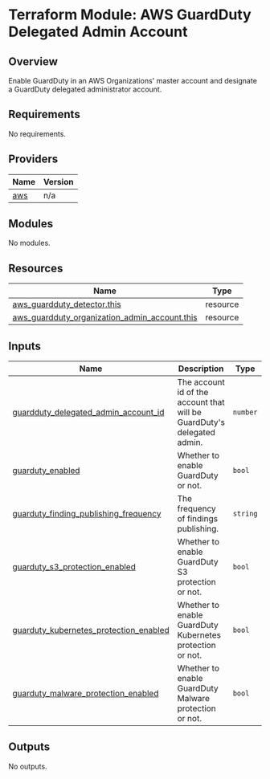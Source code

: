 # Terraform Module: AWS GuardDuty Delegated Admin Account

## Overview

Enable GuardDuty in an AWS Organizations' master account and designate a GuardDuty delegated administrator account.

<!-- BEGINNING OF PRE-COMMIT-TERRAFORM DOCS HOOK -->
## Requirements

No requirements.

## Providers

| Name | Version |
|------|---------|
| <a name="provider_aws"></a> [aws](#provider\_aws) | n/a |

## Modules

No modules.

## Resources

| Name | Type |
|------|------|
| [aws_guardduty_detector.this](https://registry.terraform.io/providers/hashicorp/aws/latest/docs/resources/guardduty_detector) | resource |
| [aws_guardduty_organization_admin_account.this](https://registry.terraform.io/providers/hashicorp/aws/latest/docs/resources/guardduty_organization_admin_account) | resource |

## Inputs

| Name | Description | Type | Default | Required |
|------|-------------|------|---------|:--------:|
| <a name="input_guardduty_delegated_admin_account_id"></a> [guardduty\_delegated\_admin\_account\_id](#input\_guardduty\_delegated\_admin\_account\_id) | The account id of the account that will be GuardDuty's delegated admin. | `number` | n/a | yes |
| <a name="input_guarduty_enabled"></a> [guarduty\_enabled](#input\_guarduty\_enabled) | Whether to enable GuardDuty or not. | `bool` | `true` | no |
| <a name="input_guarduty_finding_publishing_frequency"></a> [guarduty\_finding\_publishing\_frequency](#input\_guarduty\_finding\_publishing\_frequency) | The frequency of findings publishing. | `string` | `"SIX_HOURS"` | no |
| <a name="input_guarduty_s3_protection_enabled"></a> [guarduty\_s3\_protection\_enabled](#input\_guarduty\_s3\_protection\_enabled) | Whether to enable GuardDuty S3 protection or not. | `bool` | `true` | no |
| <a name="input_guarduty_kubernetes_protection_enabled"></a> [guarduty\_kubernetes\_protection\_enabled](#input\_guarduty\_kubernetes\_protection\_enabled) | Whether to enable GuardDuty Kubernetes protection or not. | `bool` | `true` | no |
| <a name="input_guarduty_malware_protection_enabled"></a> [guarduty\_malware\_protection\_enabled](#input\_guarduty\_malware\_protection\_enabled) | Whether to enable GuardDuty Malware protection or not. | `bool` | `true` | no |

## Outputs

No outputs.
<!-- END OF PRE-COMMIT-TERRAFORM DOCS HOOK -->